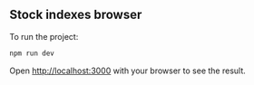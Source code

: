 ## Stock indexes browser

To run the project:

```bash
npm run dev
```

Open [http://localhost:3000](http://localhost:3000) with your browser to see the result.